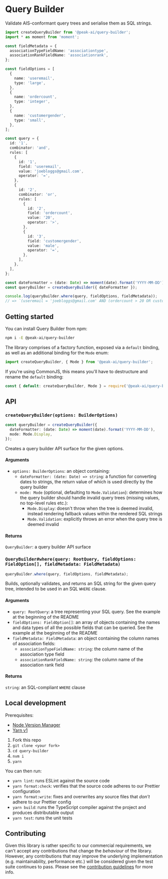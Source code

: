 # Query Builder

Validate AIS-conformant query trees and serialise them as SQL strings.

```ts
import createQueryBuilder from '@peak-ai/query-builder';
import * as moment from 'moment';

const fieldMetadata = {
  associationTypeFieldName: 'associationtype',
  associationRankFieldName: 'associationrank',
};

const fieldOptions = [
  {
    name: 'useremail',
    type: 'large',
  },
  {
    name: 'ordercount',
    type: 'integer',
  },
  {
    name: 'customergender',
    type: 'small',
  },
];

const query = {
  id: '1',
  combinator: 'and',
  rules: [
    {
      id: '1',
      field: 'useremail',
      value: 'joebloggs@gmail.com',
      operator: '=',
    },
    {
      id: '2',
      combinator: 'or',
      rules: [
        {
          id: '2',
          field: 'ordercount',
          value: '20',
          operator: '>',
        },
        {
          id: '3',
          field: 'customergender',
          value: 'male',
          operator: '=',
        },
      ],
    },
  ],
};

const dateFormatter = (date: Date) => moment(date).format('YYYY-MM-DD');
const queryBuilder = createQueryBuilder({ dateFormatter });

console.log(queryBuilder.where(query, fieldOptions, fieldMetadata));
// => `(useremail = 'joebloggs@gmail.com' AND (ordercount > 20 OR customergender = 'male'))`
```

## Getting started

You can install Query Builder from npm:

```sh
npm i -E @peak-ai/query-builder
```

The library comprises of a factory function, exposed via a `default` binding, as well as an additional binding for the `Mode` enum:

```ts
import createQueryBuilder, { Mode } from '@peak-ai/query-builder';
```

If you're using CommonJS, this means you'll have to destructure and rename the `default` binding:

```ts
const { default: createQueryBuilder, Mode } = require('@peak-ai/query-builder');
```

## API

### `createQueryBuilder(options: BuilderOptions)`

```ts
const queryBuilder = createQueryBuilder({
  dateFormatter: (date: Date) => moment(date).format('YYYY-MM-DD'),
  mode: Mode.Display,
});
```

Creates a query builder API surface for the given options.

#### Arguments

* `options: BuilderOptions`: an object containing:
  * `dateFormatter: (date: Date) => string`: a function for converting dates to strings, the return value of which is used directly by the query builder
  * `mode: Mode` (optional, defaulting to `Mode.Validation`): determines how the query builder should handle invalid query trees (missing values, no top-level rules etc.):
    * `Mode.Display`: doesn't throw when the tree is deemed invalid, instead rendering fallback values within the rendered SQL strings
    * `Mode.Validation`: explicitly throws an error when the query tree is deemed invalid

#### Returns

`QueryBuilder`: a query builder API surface

### `QueryBuilder#where(query: RootQuery, fieldOptions: FieldOption[], fieldMetadata: FieldMetadata)`

```ts
queryBuilder.where(query, fieldOptions, fieldMetadata);
```

Builds, optionally validates, and returns an SQL string for the given query tree, intended to be used in an SQL `WHERE` clause.

#### Arguments

* `query: RootQuery`: a tree representing your SQL query. See the example at the beginning of the README
* `fieldOptions: FieldOption[]`: an array of objects containing the names and data types of all the possible fields that can be queried. See the example at the beginning of the README
* `fieldMetadata: FieldMetadata`: an object containing the column names of association fields:
  * `associationTypeFieldName: string`: the column name of the association type field
  * `associationRankFieldName: string`: the column name of the association rank field

#### Returns

`string`: an SQL-compliant `WHERE` clause

## Local development

Prerequisites:

* [Node Version Manager](https://github.com/nvm-sh/nvm)
* [Yarn v1](https://yarnpkg.com/getting-started/install)

1. Fork this repo
2. `git clone <your fork>`
3. `cd query-builder`
4. `nvm i`
5. `yarn`

You can then run:

* `yarn lint`: runs ESLint against the source code
* `yarn format:check`: verifies that the source code adheres to our Prettier configuration
* `yarn format:write`: fixes and overwrites any source files that _don't_ adhere to our Prettier config
* `yarn build`: runs the TypeScript compiler against the project and produces distributable output
* `yarn test`: runs the unit tests

## Contributing

Given this library is rather specific to our commercial requirements, we can't accept any contributions that change the _behaviour_ of the library. However, any contributions that may improve the underlying implementation (e.g. maintainability, performance etc.) will be considered given the test suite continues to pass. Please see the [contribution guidelines](https://github.com/peak-ai/query-builder/blob/master/CONTRIBUTING.md) for more info.
